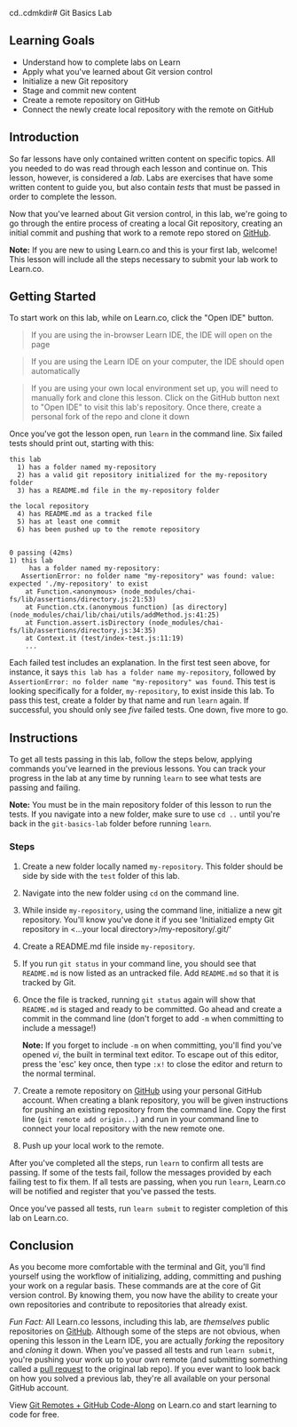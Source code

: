cd..cdmkdir# Git Basics Lab

## Learning Goals

- Understand how to complete labs on Learn
- Apply what you've learned about Git version control
- Initialize a new Git repository
- Stage and commit new content
- Create a remote repository on GitHub
- Connect the newly create local repository with the remote on GitHub

## Introduction

So far lessons have only contained written content on specific topics. All you
needed to do was read through each lesson and continue on. This lesson, however,
is considered a _lab_. Labs are exercises that have some written content to
guide you, but also contain _tests_ that must be passed in order to complete
the lesson.

Now that you've learned about Git version control, in this lab, we're going to
go through the entire process of creating a local Git repository, creating an
initial commit and pushing that work to a remote repo stored on
[GitHub][github].

**Note:** If you are new to using Learn.co and this is your first lab, welcome!
This lesson will include all the steps necessary to submit your lab work to Learn.co.

## Getting Started

To start work on this lab, while on Learn.co, click the "Open IDE" button.

> If you are using the in-browser Learn IDE, the IDE will open on the page

> If you are using the Learn IDE on your computer, the IDE should open
> automatically

> If you are using your own local environment set up, you will need to manually
> fork and clone this lesson. Click on the GitHub button next to "Open IDE" to
> visit this lab's repository. Once there, create a personal fork of the repo
> and clone it down

Once you've got the lesson open, run `learn` in the command line. Six failed
tests should print out, starting with this:

```text
this lab
  1) has a folder named my-repository
  2) has a valid git repository initialized for the my-repository folder
  3) has a README.md file in the my-repository folder

the local repository
  4) has README.md as a tracked file
  5) has at least one commit
  6) has been pushed up to the remote repository


0 passing (42ms)
1) this lab
     has a folder named my-repository:
   AssertionError: no folder name "my-repository" was found: value: expected './my-repository' to exist
    at Function.<anonymous> (node_modules/chai-fs/lib/assertions/directory.js:21:53)
    at Function.ctx.(anonymous function) [as directory] (node_modules/chai/lib/chai/utils/addMethod.js:41:25)
    at Function.assert.isDirectory (node_modules/chai-fs/lib/assertions/directory.js:34:35)
    at Context.it (test/index-test.js:11:19)
    ...
```

Each failed test includes an explanation. In the first test seen above, for
instance, it says `this lab has a folder name my-repository`, followed by
`AssertionError: no folder name "my-repository" was found`. This test is looking
specifically for a folder, `my-repository`, to exist inside this lab. To pass
this test, create a folder by that name and run `learn` again. If successful,
you should only see _five_ failed tests. One down, five more to go.

## Instructions

To get all tests passing in this lab, follow the steps below, applying commands
you've learned in the previous lessons. You can track your progress in the lab
at any time by running `learn` to see what tests are passing and failing.

**Note:** You must be in the main repository folder of this lesson to run the
tests. If you navigate into a new folder, make sure to use `cd ..` until you're
back in the `git-basics-lab` folder before running `learn`.

### Steps

1. Create a new folder locally named `my-repository`. This folder should be side
   by side with the `test` folder of this lab.

2. Navigate into the new folder using `cd` on the command line.

3. While inside `my-repository`, using the command line, initialize a new git
   repository. You'll know you've done it if you see 'Initialized empty Git
   repository in <...your local directory>/my-repository/.git/'

4. Create a README.md file inside `my-repository`.

5. If you run `git status` in your command line, you should see that `README.md`
   is now listed as an untracked file. Add `README.md` so that it is tracked by
   Git.

6. Once the file is tracked, running `git status` again will show that
   `README.md` is staged and ready to be committed. Go ahead and create a commit
   in the command line (don't forget to add `-m` when committing to include a
   message!)

   **Note:** If you forget to include `-m` on when committing, you'll find you've
   opened _vi_, the built in terminal text editor. To escape out of this editor,
   press the 'esc' key once, then type `:x!` to close the editor and return to
   the normal terminal.

7. Create a remote repository on [GitHub][github] using your personal GitHub
   account. When creating a blank repository, you will be given instructions for
   pushing an existing repository from the command line. Copy the first line
   (`git remote add origin...`) and run in your command line to connect your
   local repository with the new remote one.

8. Push up your local work to the remote.

After you've completed all the steps, run `learn` to confirm all tests are
passing. If some of the tests fail, follow the messages provided by each failing
test to fix them. If all tests are passing, when you run `learn`, Learn.co will
be notified and register that you've passed the tests.

Once you've passed all tests, run `learn submit` to register
completion of this lab on Learn.co.

## Conclusion

As you become more comfortable with the terminal and Git, you'll find yourself
using the workflow of initializing, adding, committing and pushing your work on
a regular basis. These commands are at the core of Git version control. By
knowing them, you now have the ability to create your own repositories and
contribute to repositories that already exist.

_*Fun Fact:*_ All Learn.co lessons, including this lab, are _themselves_ public
repositories on [GitHub][github]. Although some of the steps are not obvious,
when opening this lesson in the Learn IDE, you are actually _forking_ the
repository and _cloning_ it down. When you've passed all tests and run `learn submit`, you're pushing your work up to your own remote (and submitting
something called a [pull request][pr] to the original lab repo). If you ever
want to look back on how you solved a previous lab, they're all available on
your personal GitHub account.

[github]: https://github.com/
[pr]: https://help.github.com/en/articles/about-pull-requests

<p data-visibility='hidden'>View <a href='https://learn.co/lessons/git-remotes-and-github-lab' title='Git Remotes + GitHub Lab'>Git Remotes + GitHub Code-Along</a> on Learn.co and start learning to code for free.</p>


